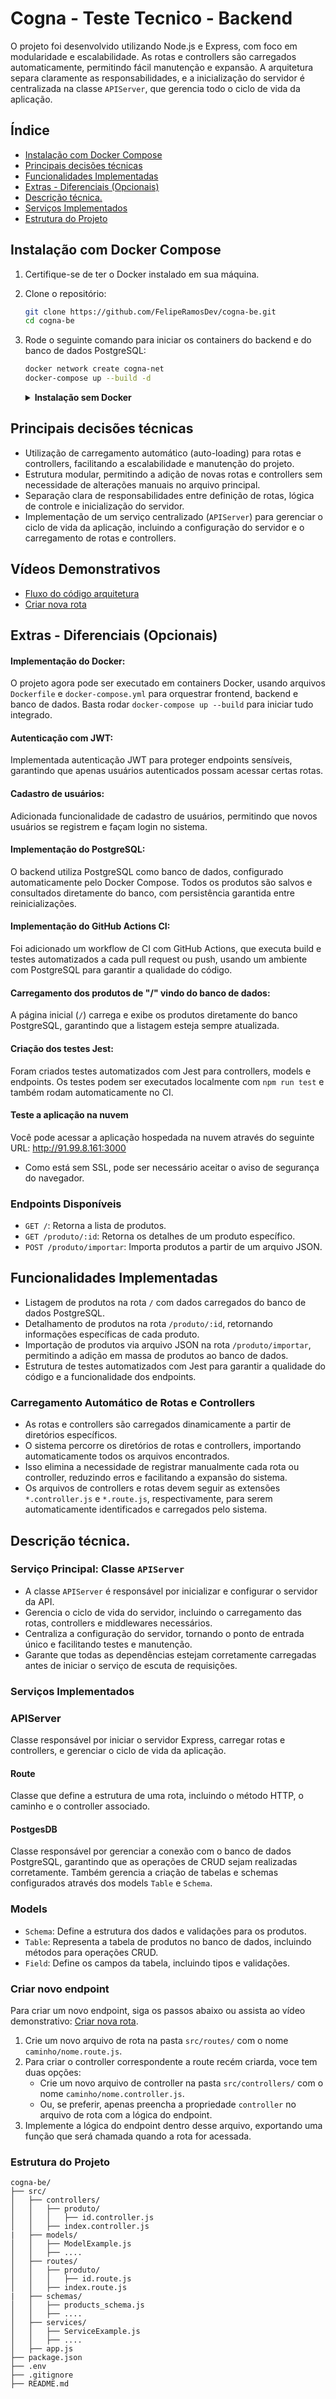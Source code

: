 # Cogna - Teste Tecnico - Backend
O projeto foi desenvolvido utilizando Node.js e Express, com foco em modularidade e escalabilidade. As rotas e controllers são carregados automaticamente, permitindo fácil manutenção e expansão. A arquitetura separa claramente as responsabilidades, e a inicialização do servidor é centralizada na classe `APIServer`, que gerencia todo o ciclo de vida da aplicação.

## Índice
- [Instalação com Docker Compose](#instalação-com-docker-compose)
- [Principais decisões técnicas](#principais-decisões-técnicas)
- [Funcionalidades Implementadas](#funcionalidades-implementadas)
- [Extras - Diferenciais (Opcionais)](#extras---diferenciais-opcionais)
- [Descrição técnica.](#descrição-técnica)
- [Serviços Implementados](#serviços-implementados)
- [Estrutura do Projeto](#estrutura-do-projeto)

## Instalação com Docker Compose
1. Certifique-se de ter o Docker instalado em sua máquina.
2. Clone o repositório:
   ```bash
   git clone https://github.com/FelipeRamosDev/cogna-be.git
   cd cogna-be
   ```
3. Rode o seguinte comando para iniciar os containers do backend e do banco de dados PostgreSQL:
   ```bash
   docker network create cogna-net
   docker-compose up --build -d
   ```

   <details>
   <summary><strong>Instalação sem Docker</strong></summary>

   Para rodar o projeto sem Docker, siga os passos abaixo:
   1. Clone o repositório:
      ```bash
      git clone https://github.com/FelipeRamosDev/cogna-be.git
      cd cogna-be
      ```
   2. Instale as dependências:
      ```bash
      npm install
      ```
   3. Crie um arquivo `.env` na raiz do projeto com as seguintes variáveis de ambiente, você pode usar o arquivo `.env.example` como base:
      ```env
      SERVER_PORT=8000

      # Database connection configuration
      DB_TYPE=<your_database_type_here>
      DB_USER=<your_database_user_here>
      DB_HOST=<your_database_host_here>
      DB_NAME=<your_database_name_here>
      DB_PASSWORD=<your_password_here>
      DB_PORT=<your_database_port_here>

      # Autentticação PostgreSQL
      POSTGRES_DB=<your_database_name_here>
      POSTGRES_USER=<your_database_user_here>
      POSTGRES_PASSWORD=<your_password_here>
      ```
   4. Inicie o servidor:
      ```bash
      npm start
      ```
   </details>


## Principais decisões técnicas
- Utilização de carregamento automático (auto-loading) para rotas e controllers, facilitando a escalabilidade e manutenção do projeto.
- Estrutura modular, permitindo a adição de novas rotas e controllers sem necessidade de alterações manuais no arquivo principal.
- Separação clara de responsabilidades entre definição de rotas, lógica de controle e inicialização do servidor.
- Implementação de um serviço centralizado (`APIServer`) para gerenciar o ciclo de vida da aplicação, incluindo a configuração do servidor e o carregamento de rotas e controllers.

## Vídeos Demonstrativos
- [Fluxo do código arquitetura](https://youtu.be/gv522wVLDcA?si=kGCIm80v_tP1-RcS)
- [Criar nova rota](https://youtu.be/JXCKl7xaaYU?si=OYHnpeuK7ez_A4fC)

## Extras - Diferenciais (Opcionais)
#### **Implementação do Docker:**
   O projeto agora pode ser executado em containers Docker, usando arquivos `Dockerfile` e `docker-compose.yml` para orquestrar frontend, backend e banco de dados. Basta rodar `docker-compose up --build` para iniciar tudo integrado.
#### **Autenticação com JWT:** 
   Implementada autenticação JWT para proteger endpoints sensíveis, garantindo que apenas usuários autenticados possam acessar certas rotas. 
#### **Cadastro de usuários:**
   Adicionada funcionalidade de cadastro de usuários, permitindo que novos usuários se registrem e façam login no sistema.
#### **Implementação do PostgreSQL:** 
   O backend utiliza PostgreSQL como banco de dados, configurado automaticamente pelo Docker Compose. Todos os produtos são salvos e consultados diretamente do banco, com persistência garantida entre reinicializações.
#### **Implementação do GitHub Actions CI:** 
   Foi adicionado um workflow de CI com GitHub Actions, que executa build e testes automatizados a cada pull request ou push, usando um ambiente com PostgreSQL para garantir a qualidade do código.
#### **Carregamento dos produtos de "/" vindo do banco de dados:** 
   A página inicial (`/`) carrega e exibe os produtos diretamente do banco PostgreSQL, garantindo que a listagem esteja sempre atualizada.
#### **Criação dos testes Jest:** 
   Foram criados testes automatizados com Jest para controllers, models e endpoints. Os testes podem ser executados localmente com `npm run test` e também rodam automaticamente no CI.

#### Teste a aplicação na nuvem
Você pode acessar a aplicação hospedada na nuvem através do seguinte URL: http://91.99.8.161:3000
- Como está sem SSL, pode ser necessário aceitar o aviso de segurança do navegador.

### Endpoints Disponíveis
- `GET /`: Retorna a lista de produtos.
- `GET /produto/:id`: Retorna os detalhes de um produto específico.
- `POST /produto/importar`: Importa produtos a partir de um arquivo JSON.

## Funcionalidades Implementadas
- Listagem de produtos na rota `/` com dados carregados do banco de dados PostgreSQL.
- Detalhamento de produtos na rota `/produto/:id`, retornando informações específicas de cada produto.
- Importação de produtos via arquivo JSON na rota `/produto/importar`, permitindo a adição em massa de produtos ao banco de dados.
- Estrutura de testes automatizados com Jest para garantir a qualidade do código e a funcionalidade dos endpoints.

### Carregamento Automático de Rotas e Controllers
- As rotas e controllers são carregados dinamicamente a partir de diretórios específicos.
- O sistema percorre os diretórios de rotas e controllers, importando automaticamente todos os arquivos encontrados.
- Isso elimina a necessidade de registrar manualmente cada rota ou controller, reduzindo erros e facilitando a expansão do sistema.
- Os arquivos de controllers e rotas devem seguir as extensões `*.controller.js` e `*.route.js`, respectivamente, para serem automaticamente identificados e carregados pelo sistema.

## Descrição técnica.
### Serviço Principal: Classe `APIServer`
- A classe `APIServer` é responsável por inicializar e configurar o servidor da API.
- Gerencia o ciclo de vida do servidor, incluindo o carregamento das rotas, controllers e middlewares necessários.
- Centraliza a configuração do servidor, tornando o ponto de entrada único e facilitando testes e manutenção.
- Garante que todas as dependências estejam corretamente carregadas antes de iniciar o serviço de escuta de requisições.

### Serviços Implementados
### APIServer
Classe responsável por iniciar o servidor Express, carregar rotas e controllers, e gerenciar o ciclo de vida da aplicação.
#### Route
Classe que define a estrutura de uma rota, incluindo o método HTTP, o caminho e o controller associado.
#### PostgesDB
Classe responsável por gerenciar a conexão com o banco de dados PostgreSQL, garantindo que as operações de CRUD sejam realizadas corretamente. Também gerencia a criação de tabelas e schemas configurados através dos models ``Table`` e ``Schema``.
### Models
- ``Schema``: Define a estrutura dos dados e validações para os produtos.
- ``Table``: Representa a tabela de produtos no banco de dados, incluindo métodos para operações CRUD.
- ``Field``: Define os campos da tabela, incluindo tipos e validações.

### Criar novo endpoint
Para criar um novo endpoint, siga os passos abaixo ou assista ao vídeo demonstrativo: [Criar nova rota](https://youtu.be/JXCKl7xaaYU?si=OYHnpeuK7ez_A4fC).
1. Crie um novo arquivo de rota na pasta `src/routes/` com o nome `caminho/nome.route.js`.
2. Para criar o controller correspondente a route recém criarda, voce tem duas opções:
   - Crie um novo arquivo de controller na pasta `src/controllers/` com o nome `caminho/nome.controller.js`.
   - Ou, se preferir, apenas preencha a propriedade `controller` no arquivo de rota com a lógica do endpoint.
3. Implemente a lógica do endpoint dentro desse arquivo, exportando uma função que será chamada quando a rota for acessada.

### Estrutura do Projeto
```   plaintext
cogna-be/
├── src/
│   ├── controllers/
│   │   ├── produto/
│   │   │   ├── id.controller.js
│   │   ├── index.controller.js
|   ├── models/
│   │   ├── ModelExample.js
│   │   ├── ....
│   ├── routes/
│   │   ├── produto/
│   │   │   ├── id.route.js
│   │   ├── index.route.js
|   ├── schemas/
│   │   ├── products_schema.js
│   │   ├── ....
│   ├── services/
│   │   ├── ServiceExample.js
│   │   ├── ....
│   ├── app.js
├── package.json
├── .env
├── .gitignore
├── README.md
```
